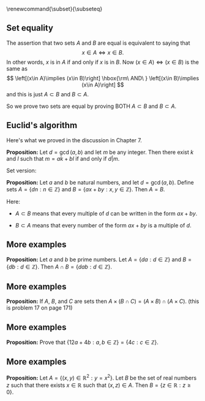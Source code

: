 \renewcommand{\subset}{\subseteq}
## Set equality

The assertion that two sets $A$ and $B$ are equal is equivalent to saying that
$$
x\in A\Leftrightarrow x\in B.
$$
In other words, $x$ is in $A$ if and only if $x$ is in $B$.  Now $(x\in A)\Leftrightarrow (x\in B)$
is the same as
$$
\left[(x\in A)\implies (x\in B)\right] \hbox{\rm\ AND\ } \left[(x\in B)\implies (x\in A)\right]
$$
and this is just $A\subset B$ and $B\subset A$.

So we prove two sets are equal by proving BOTH $A\subset B$ and $B\subset A$.

## Euclid's algorithm

Here's what we proved in the discussion in Chapter 7.

**Proposition:** Let $d=\gcd(a,b)$ and let $m$ be any integer.  Then there exist $k$ and $l$
such that $m=ak+bl$ if and only if $d|m$.

Set version:

**Proposition:** Let $a$ and $b$ be natural numbers, and let $d=\gcd(a,b)$. 
Define sets $A=\{dn: n\in\mathbb{Z}\}$ and $B=\{ax+by: x,y\in\mathbb{Z}\}$.  Then $A=B$.

Here:

- $A\subset B$ means that every multiple of $d$ can be written in the form $ax+by$.

- $B\subset A$ means that every number of the form $ax+by$ is a multiple of $d$.

## More examples

**Proposition:** Let $a$ and $b$ be prime numbers.  Let $A=\{da:d\in\mathbb{Z}\}$ and 
$B=\{db:d\in\mathbb{Z}\}$. Then $A\cap B = \{dab: d\in\mathbb{Z}\}$.

## More examples

**Proposition:** If $A$, $B$, and $C$ are sets then $A\times (B\cap C) = (A\times B)\cap (A\times C)$.
(this is problem 17 on page 171)


## More examples

**Proposition:** Prove that $\{12a+4b:a,b\in\mathbb{Z}\}=\{4c:c\in\mathbb{Z}\}$.

## More examples

**Proposition:** Let $A=\{(x,y)\in\mathbb{R}^{2}:y=x^2\}$.  Let 
$B$ be the set of real numbers $z$ such that there exists $x\in\mathbb{R}$ such that $(x,z)\in A$.  Then
$B=\{z\in\mathbb{R}:z\ge 0\}$.

